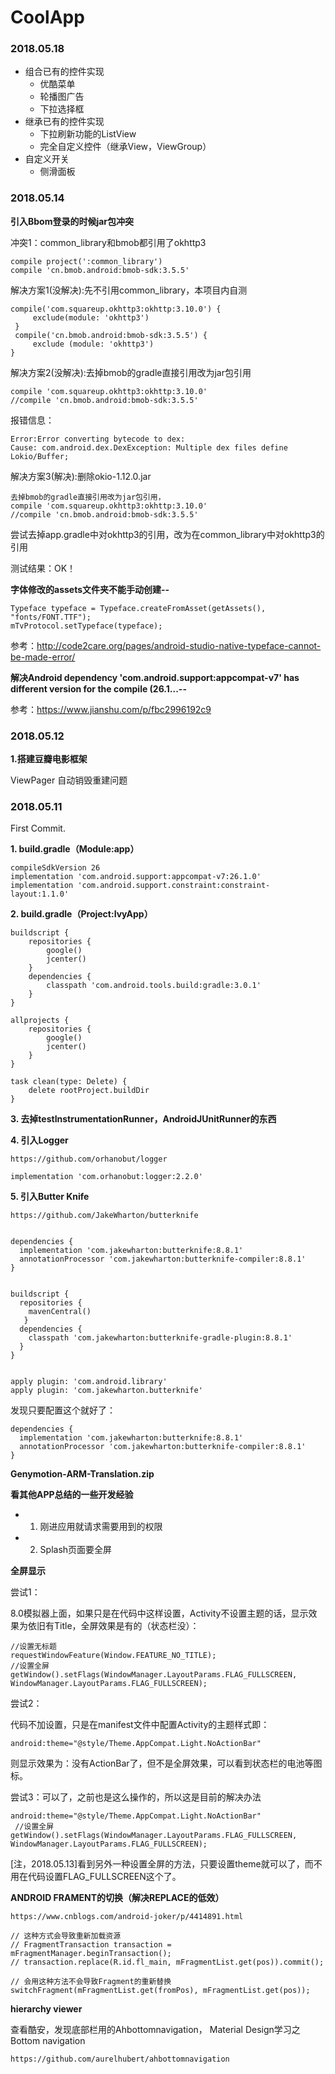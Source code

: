 # CoolApp

### 2018.05.18

- 组合已有的控件实现
    - 优酷菜单
    - 轮播图广告
    - 下拉选择框
- 继承已有的控件实现
    - 下拉刷新功能的ListView
    - 完全自定义控件（继承View，ViewGroup）
- 自定义开关
    -  侧滑面板



### 2018.05.14

**引入Bbom登录的时候jar包冲突**

冲突1：common_library和bmob都引用了okhttp3

    compile project(':common_library')
    compile 'cn.bmob.android:bmob-sdk:3.5.5'
    
解决方案1(没解决):先不引用common_library，本项目内自测

    compile('com.squareup.okhttp3:okhttp:3.10.0') {
         exclude(module: 'okhttp3')
     }
     compile('cn.bmob.android:bmob-sdk:3.5.5') {
         exclude (module: 'okhttp3')
    }

解决方案2(没解决):去掉bmob的gradle直接引用改为jar包引用

    compile 'com.squareup.okhttp3:okhttp:3.10.0'
    //compile 'cn.bmob.android:bmob-sdk:3.5.5'
    
报错信息：
    
    Error:Error converting bytecode to dex:
    Cause: com.android.dex.DexException: Multiple dex files define Lokio/Buffer;

解决方案3(解决):删除okio-1.12.0.jar

    去掉bmob的gradle直接引用改为jar包引用，
    compile 'com.squareup.okhttp3:okhttp:3.10.0'
    //compile 'cn.bmob.android:bmob-sdk:3.5.5'

尝试去掉app.gradle中对okhttp3的引用，改为在common_library中对okhttp3的引用

测试结果：OK！


**字体修改的assets文件夹不能手动创建--**

    Typeface typeface = Typeface.createFromAsset(getAssets(), "fonts/FONT.TTF");
    mTvProtocol.setTypeface(typeface);

参考：http://code2care.org/pages/android-studio-native-typeface-cannot-be-made-error/

**解决Android dependency 'com.android.support:appcompat-v7' has different version for the compile (26.1...--**

参考：https://www.jianshu.com/p/fbc2996192c9



### 2018.05.12

**1.搭建豆瓣电影框架**

ViewPager 自动销毁重建问题




### 2018.05.11

First Commit.

**1. build.gradle（Module:app）**

	compileSdkVersion 26
	implementation 'com.android.support:appcompat-v7:26.1.0'
	implementation 'com.android.support.constraint:constraint-layout:1.1.0'
 
**2. build.gradle（Project:IvyApp）**
	
	buildscript {
	    repositories {
	        google()
	        jcenter()
	    }
	    dependencies {
	        classpath 'com.android.tools.build:gradle:3.0.1'
	    }
	}
	
	allprojects {
	    repositories {
	        google()
	        jcenter()
	    }
	}
	
	task clean(type: Delete) {
	    delete rootProject.buildDir
	}

**3. 去掉testInstrumentationRunner，AndroidJUnitRunner的东西**

**4. 引入Logger**

	https://github.com/orhanobut/logger
	
	implementation 'com.orhanobut:logger:2.2.0'

**5. 引入Butter Knife**

	https://github.com/JakeWharton/butterknife
	
	
	dependencies {
	  implementation 'com.jakewharton:butterknife:8.8.1'
	  annotationProcessor 'com.jakewharton:butterknife-compiler:8.8.1'
	}
	
	
	buildscript {
	  repositories {
	    mavenCentral()
	   }
	  dependencies {
	    classpath 'com.jakewharton:butterknife-gradle-plugin:8.8.1'
	  }
	}
	
	
	apply plugin: 'com.android.library'
	apply plugin: 'com.jakewharton.butterknife'


发现只要配置这个就好了：

	dependencies {
	  implementation 'com.jakewharton:butterknife:8.8.1'
	  annotationProcessor 'com.jakewharton:butterknife-compiler:8.8.1'
	}
	


**Genymotion-ARM-Translation.zip**


**看其他APP总结的一些开发经验**

- 1. 刚进应用就请求需要用到的权限
- 2. Splash页面要全屏


**全屏显示**

尝试1：


8.0模拟器上面，如果只是在代码中这样设置，Activity不设置主题的话，显示效果为依旧有Title，全屏效果是有的（状态栏没）：

    //设置无标题
    requestWindowFeature(Window.FEATURE_NO_TITLE);
    //设置全屏
    getWindow().setFlags(WindowManager.LayoutParams.FLAG_FULLSCREEN, WindowManager.LayoutParams.FLAG_FULLSCREEN);




 

尝试2：

代码不加设置，只是在manifest文件中配置Activity的主题样式即：

	android:theme="@style/Theme.AppCompat.Light.NoActionBar"

则显示效果为：没有ActionBar了，但不是全屏效果，可以看到状态栏的电池等图标。

尝试3：可以了，之前也是这么操作的，所以这是目前的解决办法

	android:theme="@style/Theme.AppCompat.Light.NoActionBar"
	 //设置全屏
	getWindow().setFlags(WindowManager.LayoutParams.FLAG_FULLSCREEN, WindowManager.LayoutParams.FLAG_FULLSCREEN);

[注，2018.05.13]看到另外一种设置全屏的方法，只要设置theme就可以了，而不用在代码设置FLAG_FULLSCREEN这个了。


**ANDROID FRAMENT的切换（解决REPLACE的低效）**

	https://www.cnblogs.com/android-joker/p/4414891.html

    // 这种方式会导致重新加载资源
	// FragmentTransaction transaction = mFragmentManager.beginTransaction();
	// transaction.replace(R.id.fl_main, mFragmentList.get(pos)).commit();

    // 会用这种方法不会导致Fragment的重新替换
    switchFragment(mFragmentList.get(fromPos), mFragmentList.get(pos));


**hierarchy viewer**

查看酷安，发现底部栏用的Ahbottomnavigation， Material Design学习之 Bottom navigation

	https://github.com/aurelhubert/ahbottomnavigation